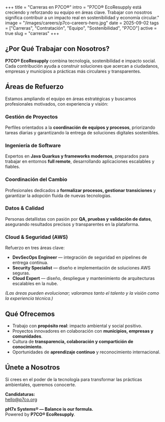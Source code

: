 +++
title = "Carreras en P7CO®"
intro = "P7CO® EcoResupply está creciendo y reforzando su equipo en áreas clave. Trabajar con nosotros significa contribuir a un impacto real en sostenibilidad y economía circular."
image = "/images/careers/p7co-careers-hero.jpg"
date = 2025-09-02
tags = ["Carreras", "Contratación", "Equipo", "Sostenibilidad", "P7CO"]
active = true
slug = "carreras"
+++

## ¿Por Qué Trabajar con Nosotros?
**P7CO® EcoResupply** combina tecnología, sostenibilidad e impacto social.  
Cada contribución ayuda a construir soluciones que acercan a ciudadanos, empresas y municipios a prácticas más circulares y transparentes.  

## Áreas de Refuerzo
Estamos ampliando el equipo en áreas estratégicas y buscamos profesionales motivados, con experiencia y visión:

### Gestión de Proyectos
Perfiles orientados a la **coordinación de equipos y procesos**, priorizando tareas diarias y garantizando la entrega de soluciones digitales sostenibles.

### Ingeniería de Software
Expertos en **Java Quarkus y frameworks modernos**, preparados para trabajar en entornos **full remote**, desarrollando aplicaciones escalables y fiables.

### Coordinación del Cambio
Profesionales dedicados a **formalizar procesos, gestionar transiciones** y garantizar la adopción fluida de nuevas tecnologías.

### Datos & Calidad
Personas detallistas con pasión por **QA, pruebas y validación de datos**, asegurando resultados precisos y transparentes en la plataforma.

### Cloud & Seguridad (AWS)
Refuerzo en tres áreas clave:  
- **DevSecOps Engineer** — integración de seguridad en pipelines de entrega continua.  
- **Security Specialist** — diseño e implementación de soluciones AWS seguras.  
- **Cloud Expert** — diseño, despliegue y mantenimiento de arquitecturas escalables en la nube.  

*(Las áreas pueden evolucionar; valoramos tanto el talento y la visión como la experiencia técnica.)*

## Qué Ofrecemos
- Trabajo con **propósito real**: impacto ambiental y social positivo.  
- Proyectos innovadores en colaboración con **municipios, empresas y comunidades**.  
- Cultura de **transparencia, colaboración y compartición de conocimiento**.  
- Oportunidades de **aprendizaje continuo** y reconocimiento internacional.  

## Únete a Nosotros
Si crees en el poder de la tecnología para transformar las prácticas ambientales, queremos conocerte.  

**Candidaturas:**  
[hello@p7co.org](mailto:hello@p7co.org)  

**pH7x Systems® — Balance is our formula.**  
Powered by **P7CO® EcoResupply**.  
